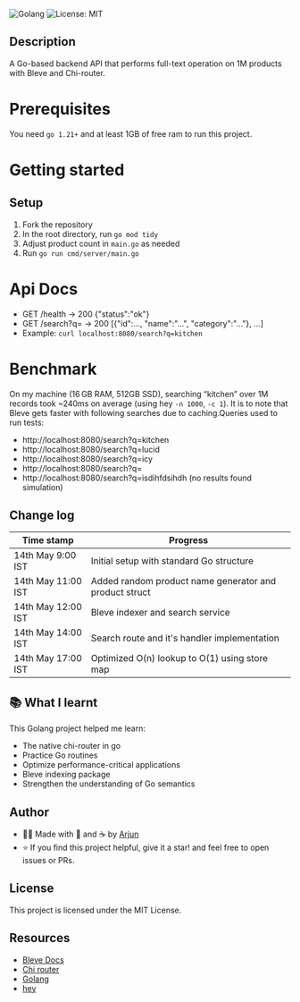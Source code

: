 ![Golang](https://img.shields.io/badge/Go-blue.svg)
![License: MIT](https://img.shields.io/badge/License-MIT-green.svg)

## Description

A Go-based backend API that performs full-text operation on 1M products with Bleve and Chi-router.

# Prerequisites
You need `go 1.21+` and at least 1GB of free ram to run this project.

# Getting started
## Setup
1. Fork the repository
2. In the root directory, run `go mod tidy`
3. Adjust product count in `main.go` as needed
4. Run `go run cmd/server/main.go`

# Api Docs
- GET /health            → 200 {"status":"ok"}
- GET /search?q=<term>   → 200 [{"id":…, "name":"…", "category":"…"}, …]
- Example: `curl localhost:8080/search?q=kitchen`

# Benchmark
On my machine (16 GB RAM, 512GB SSD), searching “kitchen” over 1M records took ~240ms on average (using hey `-n 1000`, `-c 1`). It is to note that Bleve gets faster with following searches due to caching.Queries used to run tests:
- http://localhost:8080/search?q=kitchen
- http://localhost:8080/search?q=lucid
- http://localhost:8080/search?q=icy
- http://localhost:8080/search?q=
- http://localhost:8080/search?q=isdihfdsihdh    (no results found simulation)

## Change log

| Time stamp | Progress |
| ---------- | ------ |
| 14th May 9:00 IST | Initial setup with standard Go structure |
| 14th May 11:00 IST | Added random product name generator and product struct|
| 14th May 12:00 IST | Bleve indexer and search service |
| 14th May 14:00 IST | Search route and it's handler implementation |
| 14th May 17:00 IST | Optimized O(n) lookup to O(1) using store map |

## 📚 What I learnt
This Golang project helped me learn:
- The native chi-router in go
- Practice Go routines
- Optimize performance-critical applications
- Bleve indexing package
- Strengthen the understanding of Go semantics

## Author

- 👨‍💻 Made with 💪 and ☕ by [Arjun](https://github.com/Arjun256900)
- ⭐️ If you find this project helpful, give it a star! and feel free to open issues or PRs.

## License

This project is licensed under the MIT License.

## Resources
- [Bleve Docs](https://blevesearch.com/docs/)
- [Chi router](https://github.com/go-chi/chi)
- [Golang](https://go.dev/)
- [hey](https://github.com/rakyll/hey/)
